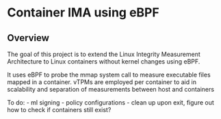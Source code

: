# Container IMA using eBPF

## Overview
The goal of this project is to extend the Linux Integrity Measurement Architecture to Linux containers without kernel changes using eBPF.

It uses eBPF to probe the mmap system call to measure executable files mapped in a container. vTPMs are employed per container to aid in scalability and separation of measurements between host and containers

To do: 
    - ml signing 
    - policy configurations 
    - clean up upon exit, figure out how to check if containers still exist?